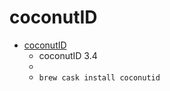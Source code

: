 # coconutID
- [coconutID](https://www.coconut-flavour.com/coconutid/)
  -  coconutID 3.4
  - 
  - `brew cask install coconutid`
